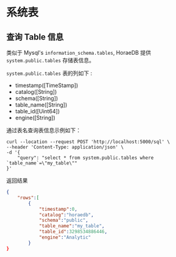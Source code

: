 # 系统表

## 查询 Table 信息

类似于 Mysql's `information_schema.tables`, HoraeDB 提供 `system.public.tables` 存储表信息。

`system.public.tables` 表的列如下 :

- timestamp([TimeStamp])
- catalog([String])
- schema([String])
- table_name([String])
- table_id([Uint64])
- engine([String])

通过表名查询表信息示例如下：

```shell
curl --location --request POST 'http://localhost:5000/sql' \
--header 'Content-Type: application/json' \
-d '{
    "query": "select * from system.public.tables where `table_name`=\"my_table\""
}'
```

返回结果

```json
{
    "rows":[
        {
            "timestamp":0,
            "catalog":"horaedb",
            "schema":"public",
            "table_name":"my_table",
            "table_id":3298534886446,
            "engine":"Analytic"
        }
}
```
